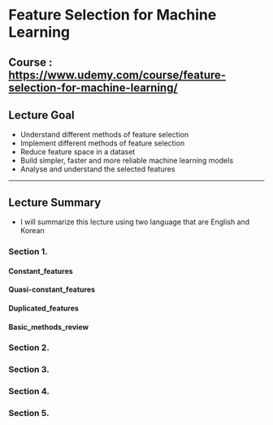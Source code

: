 # Feature Selection for Machine Learning

## Course : https://www.udemy.com/course/feature-selection-for-machine-learning/

## Lecture Goal
- Understand different methods of feature selection
- Implement different methods of feature selection
- Reduce feature space in a dataset
- Build simpler, faster and more reliable machine learning models
- Analyse and understand the selected features

---------------------

## Lecture Summary
- I will summarize this lecture using two language that are English and Korean

### Section 1.

#### Constant_features

#### Quasi-constant_features

#### Duplicated_features

#### Basic_methods_review

### Section 2.

### Section 3.

### Section 4.

### Section 5.

